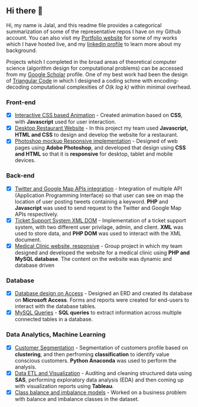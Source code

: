 ## Hi there 👋

Hi, my name is Jalal, and this readme file provides a categorical summarization of some of the representative repos I have on my Github account. You can also visit my [Portfolio website](https://www.jalalq.ca/) for some of my works which I have hosted live, and my [linkedin profile](https://www.linkedin.com/in/jalaluddin-qureshi/) to learn more about my background. 

Projects which I completed in the broad areas of theoretical computer science (algorithm design for computational problems) can be accessed from my [Google Scholar](https://scholar.google.com/citations?user=pD7SKxQAAAAJ&hl=en) profile. One of my best work had been the design of [Triangular Code](https://en.wikipedia.org/wiki/Triangular_network_coding) in which I designed a coding schme with encoding-decoding computational complexities of *O(k log k)* within minimal overhead.

### Front-end
- [x] [Interactive CSS based Animation](https://github.com/JalalQ/5104-CSS-Animation) - Created animation based on **CSS**, with **Javascript** used for user interaction. 
- [x] [Desktop Restaurant Website](https://github.com/JalalQ/5103-Restaurant-Group) - In this project my team used **Javascript, HTML and CSS** to design and develop the website for a restaurant.
- [x] [Photoshop mockup Responsive implementation](https://github.com/JalalQ/5104-Photoshop-Responsive-Mockup) - Designed of web pages using **Adobe Photoshop**, and developed that design using **CSS and HTML** so that it is **responsive** for desktop, tablet and mobile devices.

### Back-end 
- [x] [Twitter and Google Map APIs integration](https://github.com/JalalQ/5203-Twitter-GoogleMap-Apis) - Integration of multiple API (Application Programming Interface) so that user can see on map the location of user posting tweets containing a keyword. **PHP** and **Javascript** was used to send request to the Twitter and Google Map APIs respectively.
- [x] [Ticket Support System XML DOM](https://github.com/JalalQ/5203-Ticket-Support-XML) - Implementation of a ticket support system, with two different user privilage, admin, and client. **XML** was used to store data, and **PHP DOM** was used to interact with the XML document.
- [x] [Medical Clinic website, responsive](https://github.com/JalalQ/5202-PHP-Group-Clinic) - Group project in which my team designed and developed the website for a medical clinic using **PHP and MySQL database**. The content on the website was dynamic and database driven

### Database
- [x] [Database design on Access](https://github.com/JalalQ/4007-Access-Database) - Designed an ERD and created its database on **Microsoft Access**. Forms and reports were created for end-users to interact with the database tables.
- [x] [MySQL Queries](https://github.com/JalalQ/5105-MySQL-Queries) - **SQL queries** to extract information across multiple connected tables in a database.

### Data Analytics, Machine Learning
- [x] [Customer Segmentation](https://github.com/JalalQ/4023-Anaconda-Cutomer-Segmentation) - Segmentation of customers profile based on **clustering**, and then perfroming **classification** to identify value conscious customers. **Python Anaconda** was used to perform the analysis.
- [x] [Data ETL and Visualization](https://github.com/JalalQ/4022-Data-Preparation-Visualization) - Auditing and cleaning structured data using **SAS**, performing exploratory data analysis (EDA) and then coming up with visualization reports using **Tableau**.
- [x] [Class balance and imbalance models](https://github.com/JalalQ/4045-Classification-Anaconda) - Worked on a business problem with balance and imbalance classes in the dataset. 
